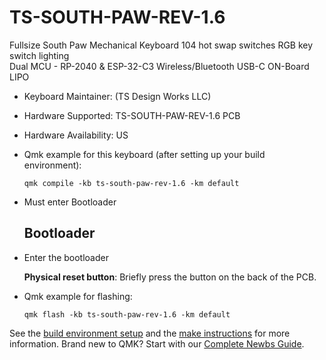 # TS-SOUTH-PAW-REV-1.6
Fullsize South Paw Mechanical Keyboard
104 hot swap switches
RGB key switch lighting  
Dual MCU - RP-2040 & ESP-32-C3
Wireless/Bluetooth
USB-C
ON-Board LIPO

* Keyboard Maintainer: (TS Design Works LLC)
* Hardware Supported: TS-SOUTH-PAW-REV-1.6 PCB
* Hardware Availability: US

* Qmk example for this keyboard (after setting up your build environment):

      qmk compile -kb ts-south-paw-rev-1.6 -km default
    
* Must enter Bootloader
    
    ## Bootloader

* Enter the bootloader 

   **Physical reset button**: Briefly press the button on the back of the PCB.

* Qmk example for flashing:

      qmk flash -kb ts-south-paw-rev-1.6 -km default


See the [build environment setup](https://docs.qmk.fm/#/getting_started_build_tools) and the [make instructions](https://docs.qmk.fm/#/getting_started_make_guide) for more information. Brand new to QMK? Start with our [Complete Newbs Guide](https://docs.qmk.fm/#/newbs).
